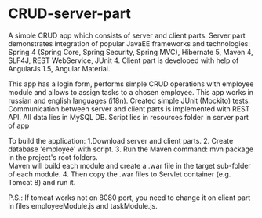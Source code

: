 # CRUD-server-part

A simple CRUD app which consists of server and client parts.
Server part demonstrates integration of popular JavaEE frameworks and technologies: Spring 4 (Spring Core, Spring Security, 
Spring MVC), Hibernate 5, Maven 4, SLF4J, REST WebService, JUnit 4.
Client part is developed with help of AngularJs 1.5, Angular Material.

This app has a login form, performs simple CRUD operations with employee module and allows to assign tasks to a chosen employee. This app works in russian and english languages (i18n). Created simple JUnit (Mockito) tests.
Communication between server and client parts is implemented with REST API.
All data lies in MySQL DB. Script lies in resources folder in server part of app 

To build the application:
1.Download server and client parts.
2. Create database 'employee' with script.
3. Run the Maven command: mvn package in the project's root folders.  
Maven will build each module and create a .war file in the target sub-folder of each module.
4. Then copy the .war files to Servlet container (e.g. Tomcat 8) and run it.

P.S.: If tomcat works not on 8080 port, you need to change it on client part in  files employeeModule.js and taskModule.js.

